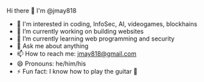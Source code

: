 Hi there 👋 I'm @jmay818

- 👀 I'm interested in coding, InfoSec, AI, videogames, blockhains
- 🔭 I’m currently working on building websites
- 🌱 I’m currently learning web programming and security
- 💬 Ask me about anything
- 📫 How to reach me: jmay818@gmail.com
- 😄 Pronouns: he/him/his
- ⚡ Fun fact: I know how to play the guitar 🎸
